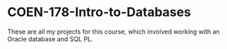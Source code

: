 # COEN-178-Intro-to-Databases
These are all my projects for this course, which involved working with an Oracle database and SQL PL. 
